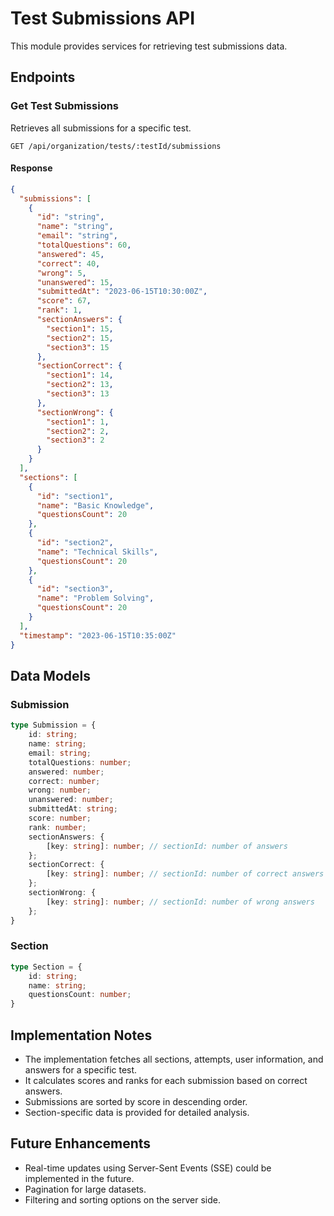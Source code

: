 # Test Submissions API

This module provides services for retrieving test submissions data.

## Endpoints

### Get Test Submissions

Retrieves all submissions for a specific test.

```
GET /api/organization/tests/:testId/submissions
```

#### Response

```json
{
  "submissions": [
    {
      "id": "string",
      "name": "string",
      "email": "string",
      "totalQuestions": 60,
      "answered": 45,
      "correct": 40,
      "wrong": 5,
      "unanswered": 15,
      "submittedAt": "2023-06-15T10:30:00Z",
      "score": 67,
      "rank": 1,
      "sectionAnswers": {
        "section1": 15,
        "section2": 15,
        "section3": 15
      },
      "sectionCorrect": {
        "section1": 14,
        "section2": 13,
        "section3": 13
      },
      "sectionWrong": {
        "section1": 1,
        "section2": 2,
        "section3": 2
      }
    }
  ],
  "sections": [
    {
      "id": "section1",
      "name": "Basic Knowledge",
      "questionsCount": 20
    },
    {
      "id": "section2",
      "name": "Technical Skills",
      "questionsCount": 20
    },
    {
      "id": "section3",
      "name": "Problem Solving",
      "questionsCount": 20
    }
  ],
  "timestamp": "2023-06-15T10:35:00Z"
}
```

## Data Models

### Submission

```typescript
type Submission = {
    id: string;
    name: string;
    email: string;
    totalQuestions: number;
    answered: number;
    correct: number;
    wrong: number;
    unanswered: number;
    submittedAt: string;
    score: number;
    rank: number;
    sectionAnswers: {
        [key: string]: number; // sectionId: number of answers
    };
    sectionCorrect: {
        [key: string]: number; // sectionId: number of correct answers
    };
    sectionWrong: {
        [key: string]: number; // sectionId: number of wrong answers
    };
}
```

### Section

```typescript
type Section = {
    id: string;
    name: string;
    questionsCount: number;
}
```

## Implementation Notes

- The implementation fetches all sections, attempts, user information, and answers for a specific test.
- It calculates scores and ranks for each submission based on correct answers.
- Submissions are sorted by score in descending order.
- Section-specific data is provided for detailed analysis.

## Future Enhancements

- Real-time updates using Server-Sent Events (SSE) could be implemented in the future.
- Pagination for large datasets.
- Filtering and sorting options on the server side. 